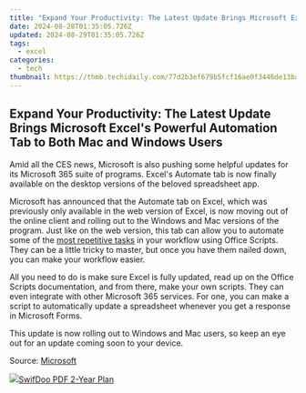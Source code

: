 ```yaml
---
title: "Expand Your Productivity: The Latest Update Brings Microsoft Excel's Powerful Automation Tab to Both Mac and Windows Users"
date: 2024-08-28T01:35:05.726Z
updated: 2024-08-29T01:35:05.726Z
tags:
  - excel
categories:
  - tech
thumbnail: https://thmb.techidaily.com/77d2b3ef679b5fcf16ae0f3446de13ba438b3d48f4673334fb3a900060d9f0bc.jpg
---
```


## Expand Your Productivity: The Latest Update Brings Microsoft Excel's Powerful Automation Tab to Both Mac and Windows Users

Amid all the CES news, Microsoft is also pushing some helpful updates for its Microsoft 365 suite of programs. Excel's Automate tab is now finally available on the desktop versions of the beloved spreadsheet app.

 Microsoft has announced that the Automate tab on Excel, which was previously only available in the web version of Excel, is now moving out of the online client and rolling out to the Windows and Mac versions of the program. Just like on the web version, this tab can allow you to automate some of the [most repetitive tasks](https://win-blog.techidaily.com/troubleshooting-how-to-fix-failed-minecraft-installs-on-windows-11/) in your workflow using Office Scripts. They can be a little tricky to master, but once you have them nailed down, you can make your workflow easier.

 All you need to do is make sure Excel is fully updated, read up on the Office Scripts documentation, and from there, make your own scripts. They can even integrate with other Microsoft 365 services. For one, you can make a script to automatically update a spreadsheet whenever you get a response in Microsoft Forms.

 This update is now rolling out to Windows and Mac users, so keep an eye out for an update coming soon to your device.

 Source: [Microsoft](https://techcommunity.microsoft.com/t5/excel-blog/automate-your-tasks-with-the-automate-tab-now-in-excel-for/ba-p/3705856)

<ins class="adsbygoogle"
     style="display:block"
     data-ad-format="autorelaxed"
     data-ad-client="ca-pub-7571918770474297"
     data-ad-slot="1223367746"></ins>



<ins class="adsbygoogle"
     style="display:block"
     data-ad-client="ca-pub-7571918770474297"
     data-ad-slot="8358498916"
     data-ad-format="auto"
     data-full-width-responsive="true"></ins>



<!-- affiliate ads begin -->
<a href="https://purchase.swifdoo.com/order/checkout.php?PRODS=40002580&QTY=1&AFFILIATE=108875&CART=1"><img src="https://secure.avangate.com/images/merchant/8b932759a5a04ddb34bf79e3f9072e4b/products/3_Product%20box%20white-1024x1024.png" border="0">SwifDoo PDF 2-Year Plan</a>
<!-- affiliate ads end -->